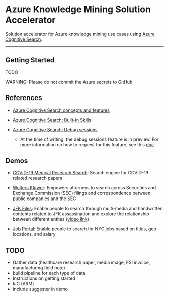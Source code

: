 # Azure Knowledge Mining Solution Accelerator

Solution accelerator for Azure knowledge mining use cases using [Azure Cognitive Search](https://docs.microsoft.com/en-us/azure/search/search-what-is-azure-search).

---

## Getting Started

TODO

WARNING: Please do not commit the Azure secrets to GitHub

## References

- [Azure Cognitive Search concepts and features](./doc/concepts.md)

- [Azure Cognitive Search: Built-in Skills](https://docs.microsoft.com/en-us/azure/search/cognitive-search-predefined-skills)

- [Azure Cognitive Search: Debug sessions](https://docs.microsoft.com/en-us/azure/search/cognitive-search-tutorial-debug-sessions)
  - At the time of writing, the debug sessions feature is in preview. For more information on how to request for this feature, see this [doc](https://docs.microsoft.com/en-us/azure/search/whats-new#may-2020-microsoft-build)

## Demos

- [COVID-19 Medical Research Search](https://covid19search.azurewebsites.net/): Search engine for COVID-19 related research papers

- [Wolters Kluwer](https://wolterskluwereap.azurewebsites.net/): Empowers attorneys to search across Securities and Exchange Commission (SEC) filings and correspondence between public companies and the SEC

- [JFK Files](https://jfk-demo.azurewebsites.net/): Enable people to search through multi-media and handwritten contents related to JFK assassination and explore the relationship between different entites ([video link](https://www.youtube.com/watch?v=XRI0DnjAgmo))

- [Job Portal](https://azjobsdemo.azurewebsites.net/): Enable people to search for NYC jobs based on titles, geo-locations, and salary

## TODO

- Gather data (healthcare research paper, media image, FSI invoice, manufacturing field note)
- build pipeline for each type of data
- Instructions on getting started
- IaC (ARM)
- include suggester in demo
